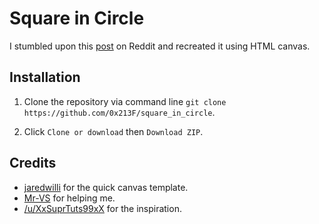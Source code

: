 # Square in Circle

I stumbled upon this [post](https://www.reddit.com/r/oddlysatisfying/comments/612k6m/i_made_a_square_inside_of_a_circle/) on Reddit and recreated it using HTML canvas.

## Installation

1. Clone the repository via command line `git clone https://github.com/0x213F/square_in_circle`.

2. Click `Clone or download` then `Download ZIP`.

## Credits

* [jaredwilli](http://stackoverflow.com/users/20446/aherrick) for the quick canvas template.
* [Mr-VS](https://github.com/mr-vs) for helping me.
* [/u/XxSuprTuts99xX](https://www.reddit.com/user/XxSuprTuts99xX) for the inspiration.
